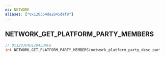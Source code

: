 ```yaml
---
ns: NETWORK
aliases: ["0x120364de2845daf8"]
---
```

## NETWORK_GET_PLATFORM_PARTY_MEMBERS

```c
// 0x120364DE2845DAF8
int NETWORK_GET_PLATFORM_PARTY_MEMBERS(network_platform_party_desc partyDesc, int sizeOfData);
```
